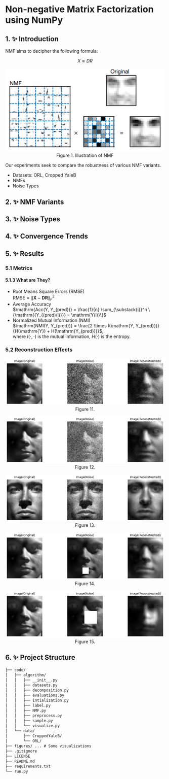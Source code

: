# Non-negative Matrix Factorization using NumPy

## 1. :sparkles: Introduction
NMF aims to decipher the following formula:

$$X \approx D R$$

<p align="center">
  <img src="figures/NMFs.png">
  <br>
  Figure 1. Illustration of NMF
</p>

Our experiments seek to compare the robustness of various NMF variants.

- Datasets: ORL, Cropped YaleB              
- NMFs			   
- Noise Types

## 2. :sparkles: NMF Variants
## 3. :sparkles: Noise Types
## 4. :sparkles: Convergence Trends

## 5. :sparkles: Results
### 5.1 Metrics
#### 5.1.3 What are They?
- Root Means Square Errors (RMSE)     
$\mathrm{RMSE} = \lVert \mathbf{X - DR} \rVert^2_F$
- Average Accuracy      
$\mathrm{Acc(Y, Y_{pred})} = \frac{1}{n} \sum_{\substack{i}}^n \{\mathrm{{Y_{(pred)(i)}}} = \mathrm{Y(i)}\}$
- Normalized Mutual Information (NMI)     
$\mathrm{NMI(Y, Y_{pred})} = \frac{2 \times I(\mathrm{Y, Y_{pred}})}{H(\mathrm{Y}) + H(\mathrm{Y_{pred})}}$,      
where $I(\cdot, \cdot$) is the mutual information, $H(\cdot)$ is the entropy.


### 5.2 Reconstruction Effects
<p align="center">
  <img src="figures/yaleb-gau-recon.png">
  <br>
  Figure 11. 
</p>

<p align="center">
  <img src="figures/yaleb-lap-recon.png">
  <br>
  Figure 12. 
</p>

<p align="center">
  <img src="figures/yaleb-uniform-recon.png">
  <br>
  Figure 13. 
</p>

<p align="center">
  <img src="figures/yaleb-block-10-recon.png">
  <br>
  Figure 14. 
</p>

<p align="center">
  <img src="figures/yaleb-block-20-recon.png">
  <br>
  Figure 15. 
</p>

## 6. :sparkles: Project Structure
```
├── code/
│   ├── algorithm/
│   │   ├── __init__.py
│   │   ├── datasets.py
│   │   ├── decomposition.py
│   │   ├── evaluations.py
│   │   ├── intialization.py
│   │   ├── label.py
│   │   ├── NMF.py
│   │   ├── preprocess.py
│   │   ├── sample.py
│   │   └── visualize.py
│   └── data/
│       ├── CroppedYaleB/
│       └── ORL/
├── figures/ ... # Some visualizations
├── .gitignore
├── LICENSE
├── README.md
├── requirements.txt
└── run.py

```